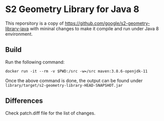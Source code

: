 # S2 Geometry Library for Java 8
This reporsitory is a copy of https://github.com/google/s2-geometry-library-java
with mininal changes to make it compile and run under Java 8 environment.

## Build
Run the following command:
```
docker run -it --rm -v $PWD:/src -w=/src maven:3.8.6-openjdk-11
```

Once the above command is done, the output can be found under `library/target/s2-geometry-library-HEAD-SNAPSHOT.jar`

## Differences

Check patch.diff file for the list of changes.
